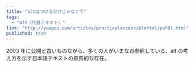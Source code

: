 ```yaml
---
title: "altはつけるだけじゃなくて"
tags:
  - "alt（代替テキスト）"
link: "http://yuugop.com/articles/practicalaccessiblehtml/pah01.html"
published: true
---
```


2003 年に公開と古いものながら、多くの人がいまなお参照している、alt の考え方を示す日本語テキストの原典的な存在。
